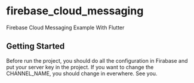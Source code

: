 # firebase_cloud_messaging

Firebase Cloud Messaging Example With Flutter

## Getting Started

Before run the project, you should do all the configuration in Firabase and put your server key in the project. If you want to change the CHANNEL_NAME, you should change in everwhere. See you.

